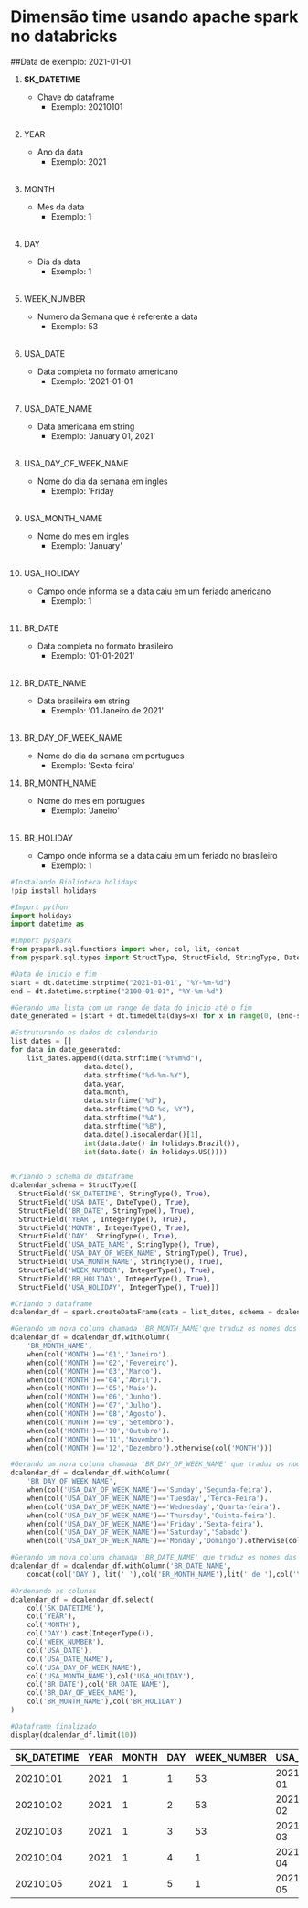 # Dimensão time usando apache spark no databricks  <br />

##Data de exemplo: 2021-01-01
1. **SK_DATETIME**
   - Chave do dataframe 
        - Exemplo: 20210101 
       <br>
2. YEAR 
   - Ano da data 
        - Exemplo: 2021
        <br>
3. MONTH 
   - Mes da data 
        - Exemplo: 1 
        <br>
4. DAY
    -  Dia da data 
        - Exemplo: 1
        <br>
5. WEEK_NUMBER
    -  Numero da Semana que é referente a data
        - Exemplo: 53
        <br>
        
5. USA_DATE
    - Data completa no formato americano 
        - Exemplo: '2021-01-01
        <br>
        
6. USA_DATE_NAME
    - Data americana em string 
        - Exemplo:  'January 01, 2021'
        <br>
        
7. USA_DAY_OF_WEEK_NAME
    - Nome do dia da semana em ingles 
        - Exemplo:  'Friday
        <br>
        
8. USA_MONTH_NAME
    - Nome do mes em ingles 
        - Exemplo:  'January'
        <br>
        
9. USA_HOLIDAY
    - Campo onde informa se a data caiu em um feriado americano 
        - Exemplo: 1
        <br>
        
10. BR_DATE
    - Data completa no formato brasileiro 
        - Exemplo: '01-01-2021'
        <br>
        
11. BR_DATE_NAME
    - Data brasileira em string
      - Exemplo: '01 Janeiro de 2021'
      <br>
      
12. BR_DAY_OF_WEEK_NAME
    - Nome do dia da semana em portugues 
        - Exemplo: 'Sexta-feira'
13. BR_MONTH_NAME
    - Nome do mes em portugues 
        - Exemplo: 'Janeiro'
       <br>
       
14. BR_HOLIDAY
    - Campo onde informa se a data caiu em um feriado no brasileiro 
        - Exemplo: 1


```python
#Instalando Biblioteca holidays
!pip install holidays
```
```python
#Import python
import holidays
import datetime as
```
```python
#Import pyspark
from pyspark.sql.functions import when, col, lit, concat
from pyspark.sql.types import StructType, StructField, StringType, DateType, IntegerType
```
```python
#Data de inicio e fim
start = dt.datetime.strptime("2021-01-01", "%Y-%m-%d")
end = dt.datetime.strptime("2100-01-01", "%Y-%m-%d")

#Gerando uma lista com um range de data do inicio até o fim
date_generated = [start + dt.timedelta(days=x) for x in range(0, (end-start).days)]
```
```python
#Estruturando os dados do calendario
list_dates = []
for data in date_generated:
    list_dates.append((data.strftime("%Y%m%d"),
                  data.date(),
                  data.strftime("%d-%m-%Y"),
                  data.year,
                  data.month,
                  data.strftime("%d"),
                  data.strftime("%B %d, %Y"),
                  data.strftime("%A"),
                  data.strftime("%B"),
                  data.date().isocalendar()[1],
                  int(data.date() in holidays.Brazil()),
                  int(data.date() in holidays.US())))
    
```
```python
#Criando o schema do dataframe
dcalendar_schema = StructType([
  StructField('SK_DATETIME', StringType(), True),
  StructField('USA_DATE', DateType(), True),
  StructField('BR_DATE', StringType(), True),
  StructField('YEAR', IntegerType(), True),
  StructField('MONTH', IntegerType(), True),
  StructField('DAY', StringType(), True),
  StructField('USA_DATE_NAME', StringType(), True),
  StructField('USA_DAY_OF_WEEK_NAME', StringType(), True),
  StructField('USA_MONTH_NAME', StringType(), True),
  StructField('WEEK_NUMBER', IntegerType(), True),
  StructField('BR_HOLIDAY', IntegerType(), True),
  StructField('USA_HOLIDAY', IntegerType(), True)])
```
```python
#Criando o dataframe
dcalendar_df = spark.createDataFrame(data = list_dates, schema = dcalendar_schema)
```
```python
#Gerando um nova coluna chamada 'BR_MONTH_NAME'que traduz os nomes dos meses para o portugues do Brasil
dcalendar_df = dcalendar_df.withColumn(
    'BR_MONTH_NAME', 
    when(col('MONTH')=='01','Janeiro').
    when(col('MONTH')=='02','Fevereiro').
    when(col('MONTH')=='03','Marco').
    when(col('MONTH')=='04','Abril').
    when(col('MONTH')=='05','Maio').
    when(col('MONTH')=='06','Junho').
    when(col('MONTH')=='07','Julho').
    when(col('MONTH')=='08','Agosto').
    when(col('MONTH')=='09','Setembro').
    when(col('MONTH')=='10','Outubro').
    when(col('MONTH')=='11','Novembro').
    when(col('MONTH')=='12','Dezembro').otherwise(col('MONTH')))
```
```python
#Gerando um nova coluna chamada 'BR_DAY_OF_WEEK_NAME' que traduz os nomes dos dias para o portugues do Brasil
dcalendar_df = dcalendar_df.withColumn(
    'BR_DAY_OF_WEEK_NAME', 
    when(col('USA_DAY_OF_WEEK_NAME')=='Sunday','Segunda-feira').
    when(col('USA_DAY_OF_WEEK_NAME')=='Tuesday','Terca-Feira').
    when(col('USA_DAY_OF_WEEK_NAME')=='Wednesday','Quarta-feira').
    when(col('USA_DAY_OF_WEEK_NAME')=='Thursday','Quinta-feira').
    when(col('USA_DAY_OF_WEEK_NAME')=='Friday','Sexta-feira').
    when(col('USA_DAY_OF_WEEK_NAME')=='Saturday','Sabado').
    when(col('USA_DAY_OF_WEEK_NAME')=='Monday','Domingo').otherwise(col('USA_DAY_OF_WEEK_NAME')))
```
```python
#Gerando um nova coluna chamada 'BR_DATE_NAME' que traduz os nomes das datas para o portugues do Brasil
dcalendar_df = dcalendar_df.withColumn('BR_DATE_NAME',
    concat(col('DAY'), lit(' '),col('BR_MONTH_NAME'),lit(' de '),col('YEAR')))
```
```python
#Ordenando as colunas 
dcalendar_df = dcalendar_df.select(
    col('SK_DATETIME'),
    col('YEAR'),
    col('MONTH'),
    col('DAY').cast(IntegerType()),
    col('WEEK_NUMBER'),
    col('USA_DATE'),
    col('USA_DATE_NAME'),
    col('USA_DAY_OF_WEEK_NAME'),
    col('USA_MONTH_NAME'),col('USA_HOLIDAY'),
    col('BR_DATE'),col('BR_DATE_NAME'),
    col('BR_DAY_OF_WEEK_NAME'),
    col('BR_MONTH_NAME'),col('BR_HOLIDAY')
)
```
```python
#Dataframe finalizado
display(dcalendar_df.limit(10))
```
SK_DATETIME|YEAR|MONTH|DAY| WEEK_NUMBER |USA_DATE  |USA_DATE_NAME     |USA_DAY_OF_WEEK_NAME|USA_MONTH_NAME|USA_HOLIDAY|BR_DATE   |BR_DATE_NAME        |BR_DAY_OF_WEEK_NAME|BR_MONTH_NAME|BR_HOLIDAY|
---------  |----|-----|---| ------------ |----------|------------------|--------------------|--------------|-----------|----------|--------------------|-------------------|-------------|----------|
20210101   |2021|1    |1  |      53      |2021-01-01|January 01, 2021  |Friday              |January       |1          |01-01-2021|01 Janeiro de 2021  |Sexta-feira        |Janeiro      |1         |
20210102   |2021|1    |2  |      53      |2021-01-02|January 02, 2021  |Saturday            |January       |0          |02-01-2021|02 Janeiro de 2021  |Sabado             |Janeiro      |0         |
20210103   |2021|1    |3  |      53      |2021-01-03|January 03, 2021  |Sunday              |January       |0          |03-01-2021|03 Janeiro de 2021  |Segunda-feira      |Janeiro      |0         |
20210104   |2021|1    |4  |       1      |2021-01-04|January 04, 2021  |Monday              |January       |0          |04-01-2021|04 Janeiro de 2021  |Domingo            |Janeiro      |0         |
20210105   |2021|1    |5  |       1      |2021-01-05|January 05, 2021  |Tuesday             |January       |0          |05-01-2021|05 Janeiro de 2021  |Terca-Feira        |Janeiro      |0         |

